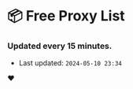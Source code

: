 # :package: Free Proxy List
### Updated every 15 minutes.

- Last updated: `2024-05-10 23:34`

:heart:
